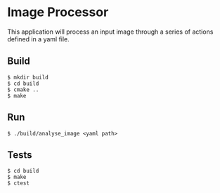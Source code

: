 # Image Processor

This application will process an input image through a series of actions defined in a yaml file.

## Build

    $ mkdir build
    $ cd build
    $ cmake ..
    $ make

## Run

    $ ./build/analyse_image <yaml path>

## Tests

    $ cd build
    $ make
    $ ctest
